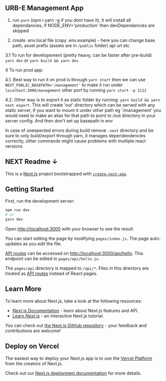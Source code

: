 ## URB-E Management App

1. run `yarn` (npm i yarn -g if you dont have it), it will install all dependancies, if NODE_ENV='production' then devDependancies are skipped

2. create .env.local file (copy .env.example) - here you can change base path, asset prefix (assets are in `/public` folder) api url etc

3.1 To run for developement (pretty heavy, can be faster after pre-build)
`yarn dev` or `yarn build && yarn dev`

4 To run prod app:

4.1. Best way to run it on prod is through `yarn start` then we can use `NEXT_PUBLIC_BASEPATH='/management'` to make it run under `localhost:3000/management` other port by running `yarn start -p 1111`

4.2. Other way is to export it as static folder by running: `yarn build && yarn next export`. This will create 'out' directory which can be served with any static server, if you want to mount it under other path eg '/management' you would need to make an alias for that path to point to /out directory in your server config. And then don't set up basepath in env

In case of unexpected errors during build remove `.next` directory and be sure to only build/export through yarn, it manages dependendencies correctly, other commands might cause problems with multiple react versions

## NEXT Readme ↓

This is a [Next.js](https://nextjs.org/) project bootstrapped with [`create-next-app`](https://github.com/vercel/next.js/tree/canary/packages/create-next-app).

## Getting Started

First, run the development server:

```bash
npm run dev
# or
yarn dev
```

Open [http://localhost:3000](http://localhost:3000) with your browser to see the result.

You can start editing the page by modifying `pages/index.js`. The page auto-updates as you edit the file.

[API routes](https://nextjs.org/docs/api-routes/introduction) can be accessed on [http://localhost:3000/api/hello](http://localhost:3000/api/hello). This endpoint can be edited in `pages/api/hello.js`.

The `pages/api` directory is mapped to `/api/*`. Files in this directory are treated as [API routes](https://nextjs.org/docs/api-routes/introduction) instead of React pages.

## Learn More

To learn more about Next.js, take a look at the following resources:

- [Next.js Documentation](https://nextjs.org/docs) - learn about Next.js features and API.
- [Learn Next.js](https://nextjs.org/learn) - an interactive Next.js tutorial.

You can check out [the Next.js GitHub repository](https://github.com/vercel/next.js/) - your feedback and contributions are welcome!

## Deploy on Vercel

The easiest way to deploy your Next.js app is to use the [Vercel Platform](https://vercel.com/new?utm_medium=default-template&filter=next.js&utm_source=create-next-app&utm_campaign=create-next-app-readme) from the creators of Next.js.

Check out our [Next.js deployment documentation](https://nextjs.org/docs/deployment) for more details.
